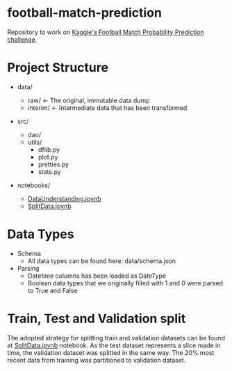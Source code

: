 # football-match-prediction
Repository to work on [Kaggle's Football Match Probability Prediction challenge](https://www.kaggle.com/competitions/football-match-probability-prediction/).

# Project Structure
* data/
  * raw/     <- The original, immutable data dump
  * interim/  <- Intermediate data that has been transformed

* src/
  * dao/
  * utils/
    * dflib.py
    * plot.py
    * pretties.py
    * stats.py

* notebooks/
  * [DataUnderstanding.ipynb](notebooks/DataUnderstanding.ipynb)
  * [SplitData.ipynb](notebooks/SplitData.ipynb)

# Data Types
* Schema
  * All data types can be found here: data/schema.json
* Parsing
  * Datetime columns has been loaded as DateType
  * Boolean data types that we originally filled with 1 and 0 were parsed to True and False

# Train, Test and Validation split
The adopted strategy for splitting train and validation datasets can be found at [SplitData.ipynb](notebooks/SplitData.ipynb) notebook. As the test dataset represents a slice made in time, the validation dataset was splitted in the same way.
The 20% most recent data from training was partitioned to validation dataset.

